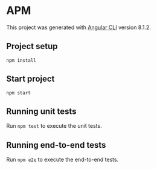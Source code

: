 # APM

This project was generated with [Angular CLI](https://github.com/angular/angular-cli) version 8.1.2.

## Project setup

```
npm install
```

## Start project

```
npm start
```

## Running unit tests

Run `npm test` to execute the unit tests.

## Running end-to-end tests

Run `npm e2e` to execute the end-to-end tests.

